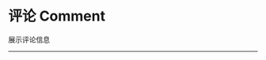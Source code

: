 # 评论 Comment

展示评论信息

---

<script setup>
import CommentBasicUse from "./component/comment-basic-use.md"
import CommentAlign from "./component/comment-align.md"
import CommentNest from "./component/comment-nest.md"
import CommentInput from "./component/comment-input.md"
import CommentApi from "./component/comment-api.md"
import CommentTip from "./component/comment-tip.md"
</script>

<comment-basic-use />
<comment-align />
<comment-nest />
<comment-input />
<comment-api />
<comment-tip />

